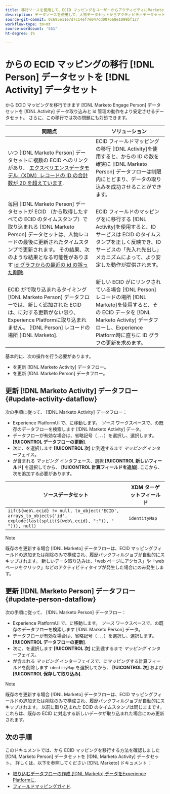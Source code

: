 ```yaml
---
title: 移行ソースを使用して、ECID マッピングをユーザーからアクティビティにMarketo Engageする
description: データソースを使用して、人物データセットからアクティビティデータセットに ECID マッピングをMarketo Engageする方法を説明します。
source-git-commit: 0c695e11e7d7c14ef7e047cd007668e1099bf127
workflow-type: tm+mt
source-wordcount: '551'
ht-degree: 1%

---
```


# からの ECID マッピングの移行 [!DNL Person] データセットを [!DNL Activity] データセット

から ECID マッピングを移行できます [!DNL Marketo Engage Person] データセットを [!DNL Activity] データ取り込みと id 管理の動作をより安定させるデータセット。 さらに、この移行では次の問題にも対処できます。

| 問題点 | ソリューション |
| --- | --- |
| いつ [!DNL Marketo Person] データセットに複数の ECID へのリンクがあり、 [エクスペリエンスデータモデル（XDM）レコードの ID の合計数が 20 を超えています](../../../../identity-service/guardrails.md). | ECID フィールドマッピングの移行 [!DNL Activity]を使用すると、からの ID の数を確実に [!DNL Marketo Person] データフローは制限内にとどまり、データの取り込みを成功させることができます。 |
| 毎回 [!DNL Marketo Person] データセットが ECID （から取得したすべての ECID のタイムスタンプ）で取り込まれる [!DNL Marketo Person] データセットは、人物レコードの最後に更新されたタイムスタンプで更新されます。 その結果、次のような結果となる可能性があります [id グラフからの最近の id の誤った削除](../../../../identity-service/guardrails.md#understanding-the-deletion-logic-when-an-identity-graph-at-capacity-is-updated). | ECID フィールドのマッピングをに移行する [!DNL Activity]を使用すると、ID サービスは ECID のタイムスタンプを正しく反映でき、ID サービスの「先入れ先出し」メカニズムによって、より安定した動作が提供されます。 |
| ECID がで取り込まれるタイミング [!DNL Marketo Person] データフローでは、新しく追加された ECID は、に対する更新がない限り、Experience Platformに取り込まれません。 [!DNL Person] レコードの場所 [!DNL Marketo]. | 新しい ECID がにリンクされている場合 [!DNL Person] レコードの場所 [!DNL Marketo]を使用すると、その ECID データを [!DNL Marketo Activity] データフローし、Experience Platform時に直ちに ID グラフの更新を求めます。 |

基本的に、次の操作を行う必要があります。

* を更新 [!DNL Marketo Activity] データフロー。
* を更新 [!DNL Marketo Person] データフロー。

## 更新 [!DNL Marketo Activity] データフロー {#update-activity-dataflow}

次の手順に従って、 [!DNL Marketo Activity] データフロー：

* Experience PlatformUI で、に移動します。 *ソース* ワークスペースで、の既存のデータフローを検索します [!DNL Marketo Activity] データ。
* データフローが有効な場合は、省略記号（`...`）を選択し、選択します。 **[!UICONTROL データフローの更新]**.
* 次に、を選択します **[!UICONTROL 次]** に到達するまで *マッピング* インターフェイス。
* が含まれる *マッピング* インタフェース、選択 **[!UICONTROL 新しいフィールド]** を選択してから、 **[!UICONTROL 計算フィールドを追加]**. ここから、次を追加する必要があります。

| ソースデータセット | XDM ターゲットフィールド |
| --- | --- |
| `iif(${web\.ecid} != null, to_object('ECID', arrays_to_objects('id', explode(last(split(${web\.ecid}, ":")), " "))), null)` | `identityMap` |

>[!NOTE]
>
>既存のを更新する場合 [!DNL Marketo] データフローは、ECID マッピングフィールドの追加または削除のみで構成され、履歴バックフィルジョブが自動的にスキップされます。 新しいデータ取り込みは、「web ページにアクセス」や「web ページをクリック」などのアクティビティタイプが発生した場合にのみ発生します。

## 更新 [!DNL Marketo Person] データフロー {#update-person-dataflow}

次の手順に従って、 [!DNL Marketo Person] データフロー：

* Experience PlatformUI で、に移動します。 *ソース* ワークスペースで、の既存のデータフローを検索します [!DNL Marketo Person] データ。
* データフローが有効な場合は、省略記号（`...`）を選択し、選択します。 **[!UICONTROL データフローの更新]**.
* 次に、を選択します **[!UICONTROL 次]** に到達するまで *マッピング* インターフェイス。
* が含まれる *マッピング* インターフェイスで、にマッピングする計算フィールドを削除します `identityMap` を選択してから、 **[!UICONTROL 次]** および **[!UICONTROL 保存して取り込み]**.

>[!NOTE]
>
>既存のを更新する場合 [!DNL Marketo] データフローは、ECID マッピングフィールドの追加または削除のみで構成され、履歴バックフィルジョブが自動的にスキップされます。 以前に取り込まれた ECID のタイムスタンプは同じままです。 これらは、既存の ECID に対応する新しいデータが取り込まれた場合にのみ更新されます。

## 次の手順

このドキュメントでは、から ECID マッピングを移行する方法を確認しました [!DNL Marketo Person] データセットを [!DNL Marketo Activity] データセット。 詳しくは、以下を参照してください [!DNL Marketo] ドキュメント：

* [取り込むデータフローの作成 [!DNL Marketo] データをExperience Platformに](../../../tutorials/ui/create/adobe-applications/marketo.md).
* [フィールドマッピングガイド](../mapping/marketo.md).